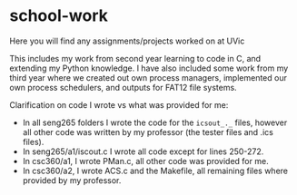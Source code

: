 # school-work
Here you will find any assignments/projects worked on at UVic

This includes my work from second year learning to code in C, and extending my Python knowledge. I have also included some work from my third year where we created out own process managers, implemented our own process schedulers, and outputs for FAT12 file systems.

Clarification on code I wrote vs what was provided for me:
- In all seng265 folders I wrote the code for the `icsout_._` files, however all other code was written by my professor (the tester files and .ics files).
- In seng265/a1/iscout.c I wrote all code except for lines 250-272.
- In csc360/a1, I wrote PMan.c, all other code was provided for me.
- In csc360/a2, I wrote ACS.c and the Makefile, all remaining files where provided by my professor.

